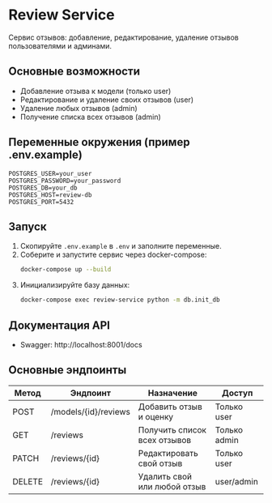 # Review Service

Сервис отзывов: добавление, редактирование, удаление отзывов пользователями и админами.

## Основные возможности
- Добавление отзыва к модели (только user)
- Редактирование и удаление своих отзывов (user)
- Удаление любых отзывов (admin)
- Получение списка всех отзывов (admin)

## Переменные окружения (пример .env.example)
```
POSTGRES_USER=your_user
POSTGRES_PASSWORD=your_password
POSTGRES_DB=your_db
POSTGRES_HOST=review-db
POSTGRES_PORT=5432
```

## Запуск

1. Скопируйте `.env.example` в `.env` и заполните переменные.
2. Соберите и запустите сервис через docker-compose:
   ```bash
   docker-compose up --build
   ```
3. Инициализируйте базу данных:
   ```bash
   docker-compose exec review-service python -m db.init_db
   ```

## Документация API
- Swagger: http://localhost:8001/docs

## Основные эндпоинты
| Метод   | Эндпоинт                 | Назначение                        | Доступ         |
|---------|--------------------------|-----------------------------------|----------------|
| POST    | /models/{id}/reviews     | Добавить отзыв и оценку           | Только user    |
| GET     | /reviews                 | Получить список всех отзывов      | Только admin   |
| PATCH   | /reviews/{id}            | Редактировать свой отзыв          | Только user    |
| DELETE  | /reviews/{id}            | Удалить свой или любой отзыв      | user/admin     | 